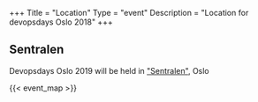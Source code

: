 +++
Title = "Location"
Type = "event"
Description = "Location for devopsdays Oslo 2018"
+++
<h2>Sentralen</h2>
Devopsdays Oslo 2019 will be held in <a href="https://www.sentralen.no/en/thehouse/om-sentralen">"Sentralen"</a>, Oslo

<!-- Uncomment this only if you have set the coordinates for your location in the config yaml. Get Latitude and Longitude of a Point: http://itouchmap.com/latlong.html -->
{{< event_map >}}
